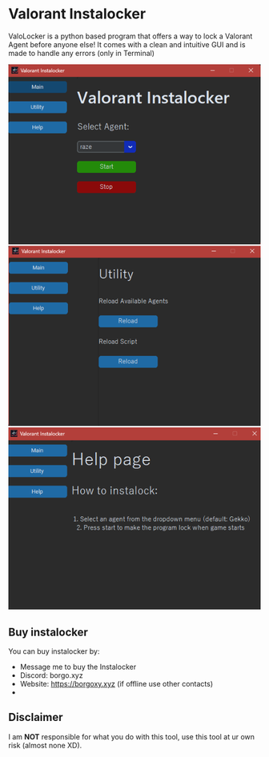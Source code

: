 # Valorant Instalocker

ValoLocker is a python based program that offers a way to lock a Valorant Agent before anyone else! It comes with a clean and intuitive GUI and is made to handle any errors (only in Terminal)


![ValoLocker Main](imgs/image.png)
![ValoLocker Utility](imgs/image1.png)
![ValoLocker Helpy](imgs/image2.png)

## Buy instalocker
You can buy instalocker by:
- Message me to buy the Instalocker
- Discord: borgo.xyz
- Website: https://borgoxy.xyz (if offline use other contacts)
- 
## Disclaimer
I am **NOT** responsible for what you do with this tool, use this tool at ur own risk (almost none XD).
